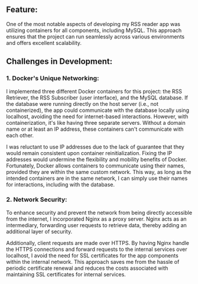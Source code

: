 ## Feature:
One of the most notable aspects of developing my RSS reader app was utilizing containers for all components, including MySQL. This approach ensures that the project can run seamlessly across various environments and offers excellent scalability.

## Challenges in Development:
### 1. Docker's Unique Networking:
   I implemented three different Docker containers for this project: the RSS Retriever, the RSS Subscriber (user interface), and the MySQL database. If the database were running directly on the host server (i.e., not containerized), the app could communicate with the database locally using localhost, avoiding the need for internet-based interactions. However, with containerization, it's like having three separate servers. Without a domain name or at least an IP address, these containers can't communicate with each other.

I was reluctant to use IP addresses due to the lack of guarantee that they would remain consistent upon container reinitialization. Fixing the IP addresses would undermine the flexibility and mobility benefits of Docker. Fortunately, Docker allows containers to communicate using their names, provided they are within the same custom network. This way, as long as the intended containers are in the same network, I can simply use their names for interactions, including with the database.

### 2. Network Security:
   To enhance security and prevent the network from being directly accessible from the internet, I incorporated Nginx as a proxy server. Nginx acts as an intermediary, forwarding user requests to retrieve data, thereby adding an additional layer of security.

Additionally, client requests are made over HTTPS. By having Nginx handle the HTTPS connections and forward requests to the internal services over localhost, I avoid the need for SSL certificates for the app components within the internal network. This approach saves me from the hassle of periodic certificate renewal and reduces the costs associated with maintaining SSL certificates for internal services.

